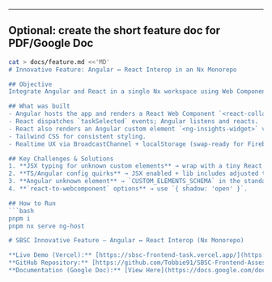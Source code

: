 
---

## Optional: create the short feature doc for PDF/Google Doc

```bash
cat > docs/feature.md <<'MD'
# Innovative Feature: Angular ↔ React Interop in an Nx Monorepo

## Objective
Integrate Angular and React in a single Nx workspace using Web Components and Angular Elements, with consistent styling and realtime interactions.

## What was built
- Angular hosts the app and renders a React Web Component `<react-collab-widget>`.
- React dispatches `taskSelected` events; Angular listens and reacts.
- React also renders an Angular custom element `<ng-insights-widget>` via a thin React wrapper (proves two-way interop).
- Tailwind CSS for consistent styling.
- Realtime UX via BroadcastChannel + localStorage (swap-ready for Firebase).

## Key Challenges & Solutions
1. **JSX typing for unknown custom elements** → wrap with a tiny React component (avoids `JSX.IntrinsicElements` errors).
2. **TS/Angular config quirks** → JSX enabled + lib includes adjusted to `../libs/...`.
3. **Angular unknown element** → `CUSTOM_ELEMENTS_SCHEMA` in the standalone component decorator.
4. **`react-to-webcomponent` options** → use `{ shadow: 'open' }`.

## How to Run
```bash
pnpm i
pnpm nx serve ng-host

# SBSC Innovative Feature — Angular ↔ React Interop (Nx Monorepo)

**Live Demo (Vercel):** [https://sbsc-frontend-task.vercel.app/](https://sbsc-frontend-task.vercel.app/)  
**GitHub Repository:** [https://github.com/Tobbie91/SBSC-Frontend-Assesment](https://github.com/Tobbie91/SBSC-Frontend-Assesment)  
**Documentation (Google Doc):** [View Here](https://docs.google.com/document/d/1LZCr8nv_D4zO6JJ4r-3Wo01dGzv2db6QwRKPpGRTgks/edit?usp=sharing)
